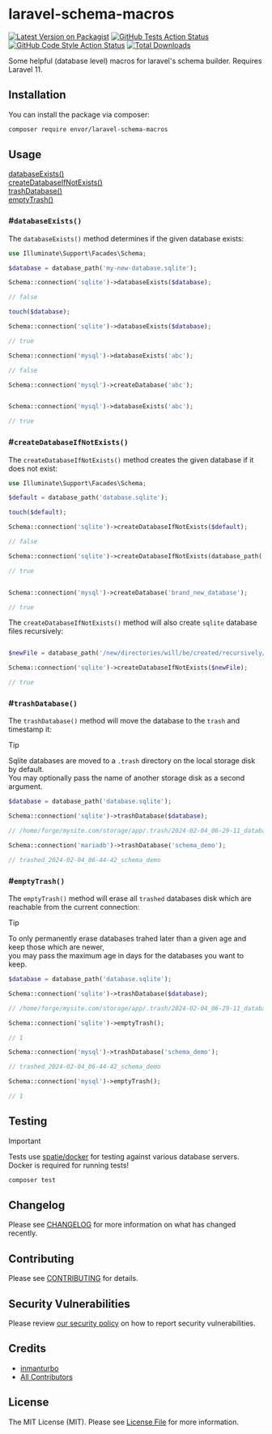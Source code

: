 # laravel-schema-macros

[![Latest Version on Packagist](https://img.shields.io/packagist/v/envor/laravel-schema-macros.svg?style=flat-square)](https://packagist.org/packages/envor/laravel-schema-macros)
[![GitHub Tests Action Status](https://img.shields.io/github/actions/workflow/status/envor/laravel-schema-macros/run-tests.yml?branch=main&label=tests&style=flat-square)](https://github.com/envor/laravel-schema-macros/actions?query=workflow%3Arun-tests+branch%3Amain)
[![GitHub Code Style Action Status](https://img.shields.io/github/actions/workflow/status/envor/laravel-schema-macros/fix-php-code-style-issues.yml?branch=main&label=code%20style&style=flat-square)](https://github.com/envor/laravel-schema-macros/actions?query=workflow%3A"Fix+PHP+code+style+issues"+branch%3Amain)
[![Total Downloads](https://img.shields.io/packagist/dt/envor/laravel-schema-macros.svg?style=flat-square)](https://packagist.org/packages/envor/laravel-schema-macros)

Some helpful (database level) macros for laravel's schema builder. Requires Laravel 11.

## Installation

You can install the package via composer:

```bash
composer require envor/laravel-schema-macros
```

## Usage

[databaseExists()](#databaseexists)    
[createDatabaseIfNotExists()](#createdatabaseifnotexists)   
[trashDatabase()](#trashdatabase)    
[emptyTrash()](#emptytrash)


### #`databaseExists()`

The `databaseExists()` method determines if the given database exists:

```php
use Illuminate\Support\Facades\Schema;

$database = database_path('my-new-database.sqlite');

Schema::connection('sqlite')->databaseExists($database);

// false

touch($database);

Schema::connection('sqlite')->databaseExists($database);

// true

Schema::connection('mysql')->databaseExists('abc');

// false

Schema::connection('mysql')->createDatabase('abc');


Schema::connection('mysql')->databaseExists('abc');

// true

```

### #`createDatabaseIfNotExists()`

The `createDatabaseIfNotExists()` method creates the given database if it does not exist:

```php
use Illuminate\Support\Facades\Schema;

$default = database_path('database.sqlite');

touch($default);

Schema::connection('sqlite')->createDatabaseIfNotExists($default);

// false

Schema::connection('sqlite')->createDatabaseIfNotExists(database_path('another_database'));

// true


Schema::connection('mysql')->createDatabase('brand_new_database');

// true

```

The `createDatabaseIfNotExists()` method will also create `sqlite` database files recursively:

```php

$newFile = database_path('/new/directories/will/be/created/recursively/db.sqlite');

Schema::connection('sqlite')->createDatabaseIfNotExists($newFile);

// true
```

### #`trashDatabase()`

The `trashDatabase()` method will move the database to the `trash` and timestamp it:

> [!TIP]
> Sqlite databases are moved to a `.trash` directory on the local storage disk by default.    
> You may optionally pass the name of another storage disk as a second argument.

```php
$database = database_path('database.sqlite');

Schema::connection('sqlite')->trashDatabase($database);

// /home/forge/mysite.com/storage/app/.trash/2024-02-04_06-29-11_database.sqlite

Schema::connection('mariadb')->trashDatabase('schema_demo');

// trashed_2024-02-04_06-44-42_schema_demo
```

### #`emptyTrash()`

The `emptyTrash()` method will erase all `trashed` databases disk which are reachable from the current connection:

> [!TIP]
> To only permanently erase databases trahed later than a given age and keep those which are newer,    
> you may pass the maximum age in days for the databases you want to keep. 

```php
$database = database_path('database.sqlite');

Schema::connection('sqlite')->trashDatabase($database);

// /home/forge/mysite.com/storage/app/.trash/2024-02-04_06-29-11_database.sqlite

Schema::connection('sqlite')->emptyTrash();

// 1

Schema::connection('mysql')->trashDatabase('schema_demo');

// trashed_2024-02-04_06-44-42_schema_demo

Schema::connection('mysql')->emptyTrash();

// 1
```

## Testing

> [!IMPORTANT]  
> Tests use [spatie/docker](https://github.com/spatie/docker) for testing against various database servers.   
> Docker is required for running tests!

```bash
composer test
```

## Changelog

Please see [CHANGELOG](CHANGELOG.md) for more information on what has changed recently.

## Contributing

Please see [CONTRIBUTING](CONTRIBUTING.md) for details.

## Security Vulnerabilities

Please review [our security policy](../../security/policy) on how to report security vulnerabilities.

## Credits

- [inmanturbo](https://github.com/envor)
- [All Contributors](../../contributors)

## License

The MIT License (MIT). Please see [License File](LICENSE.md) for more information.
